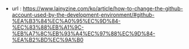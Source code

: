 - url : https://www.lainyzine.com/ko/article/how-to-change-the-github-account-used-by-the-development-environment/#github-%EA%B3%84%EC%A0%95%EC%9D%84-%EC%83%88%EB%A1%9C-%EB%A7%8C%EB%93%A4%EC%97%88%EC%9D%84-%EA%B2%BD%EC%9A%B0